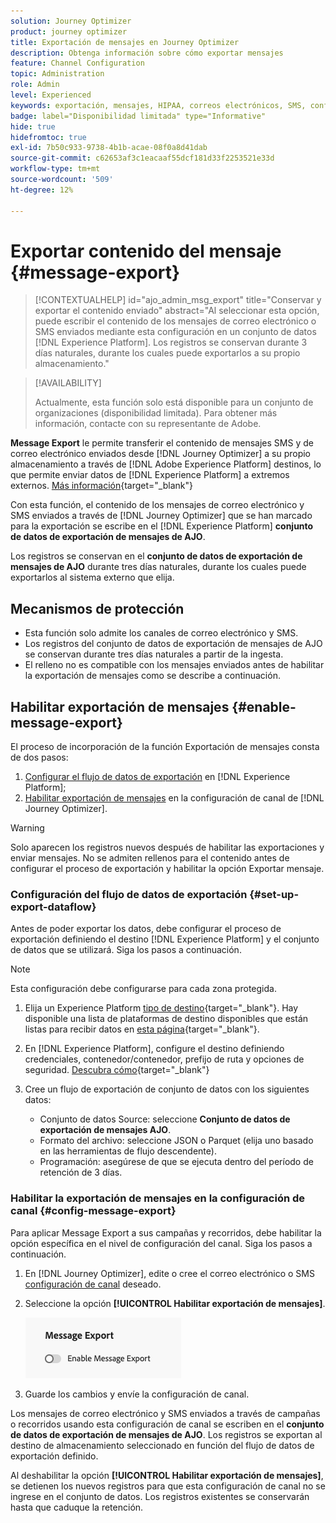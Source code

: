 ```yaml
---
solution: Journey Optimizer
product: journey optimizer
title: Exportación de mensajes en Journey Optimizer
description: Obtenga información sobre cómo exportar mensajes
feature: Channel Configuration
topic: Administration
role: Admin
level: Experienced
keywords: exportación, mensajes, HIPAA, correos electrónicos, SMS, configuración
badge: label="Disponibilidad limitada" type="Informative"
hide: true
hidefromtoc: true
exl-id: 7b50c933-9738-4b1b-acae-08f0a8d41dab
source-git-commit: c62653af3c1eacaaf55dcf181d33f2253521e33d
workflow-type: tm+mt
source-wordcount: '509'
ht-degree: 12%

---
```


# Exportar contenido del mensaje {#message-export}

>[!CONTEXTUALHELP]
>id="ajo_admin_msg_export"
>title="Conservar y exportar el contenido enviado"
>abstract="Al seleccionar esta opción, puede escribir el contenido de los mensajes de correo electrónico o SMS enviados mediante esta configuración en un conjunto de datos [!DNL Experience Platform]. Los registros se conservan durante 3 días naturales, durante los cuales puede exportarlos a su propio almacenamiento."

>[!AVAILABILITY]
>
>Actualmente, esta función solo está disponible para un conjunto de organizaciones (disponibilidad limitada). Para obtener más información, contacte con su representante de Adobe.

**Message Export** le permite transferir el contenido de mensajes SMS y de correo electrónico enviados desde [!DNL Journey Optimizer] a su propio almacenamiento a través de [!DNL Adobe Experience Platform] destinos, lo que permite enviar datos de [!DNL Experience Platform] a extremos externos. [Más información](https://experienceleague.adobe.com/es/docs/experience-platform/destinations/home){target="_blank"}

Con esta función, el contenido de los mensajes de correo electrónico y SMS enviados a través de [!DNL Journey Optimizer] que se han marcado para la exportación se escribe en el [!DNL Experience Platform] **conjunto de datos de exportación de mensajes de AJO**.

Los registros se conservan en el **conjunto de datos de exportación de mensajes de AJO** durante tres días naturales, durante los cuales puede exportarlos al sistema externo que elija.
<!--
## Terminology

* **[!DNL Experience Platform] destinations** - Framework to deliver data out of Experience Platform into external endpoints. [Learn more](https://experienceleague.adobe.com/en/docs/experience-platform/destinations/home){target="_blank"}
* **AJO Message Export Dataset** - An [!DNL Experience Platform] dataset which stores the message content of email and SMS messages sent via [!DNL Journey Optimizer] which have been marked for export.
* **Retention**: Records in the AJO Message Export Dataset are retained for 3 calendar days from ingestion.-->

## Mecanismos de protección

* Esta función solo admite los canales de correo electrónico y SMS.
* Los registros del conjunto de datos de exportación de mensajes de AJO se conservan durante tres días naturales a partir de la ingesta.
* El relleno no es compatible con los mensajes enviados antes de habilitar la exportación de mensajes como se describe a continuación.

## Habilitar exportación de mensajes {#enable-message-export}

El proceso de incorporación de la función Exportación de mensajes consta de dos pasos:

1. [Configurar el flujo de datos de exportación](#set-up-export-dataflow) en [!DNL Experience Platform];
1. [Habilitar exportación de mensajes](#config-message-export) en la configuración de canal de [!DNL Journey Optimizer].

>[!WARNING]
>
>Solo aparecen los registros nuevos después de habilitar las exportaciones y enviar mensajes. No se admiten rellenos para el contenido antes de configurar el proceso de exportación y habilitar la opción Exportar mensaje.

### Configuración del flujo de datos de exportación {#set-up-export-dataflow}

Antes de poder exportar los datos, debe configurar el proceso de exportación definiendo el destino [!DNL Experience Platform] y el conjunto de datos que se utilizará. Siga los pasos a continuación.

>[!NOTE]
>
>Esta configuración debe configurarse para cada zona protegida.

1. Elija un Experience Platform [tipo de destino](https://experienceleague.adobe.com/en/docs/experience-platform/destinations/destination-types){target="_blank"}. Hay disponible una lista de plataformas de destino disponibles que están listas para recibir datos en [esta página](https://experienceleague.adobe.com/en/docs/experience-platform/destinations/catalog/overview){target="_blank"}.

1. En [!DNL Experience Platform], configure el destino definiendo credenciales, contenedor/contenedor, prefijo de ruta y opciones de seguridad. [Descubra cómo](https://experienceleague.adobe.com/en/docs/experience-platform/destinations/ui/activate/export-datasets){target="_blank"}

1. Cree un flujo de exportación de conjunto de datos con los siguientes datos:

   * Conjunto de datos Source: seleccione **Conjunto de datos de exportación de mensajes AJO**.
   * Formato del archivo: seleccione JSON o Parquet (elija uno basado en las herramientas de flujo descendente).
   * Programación: asegúrese de que se ejecuta dentro del período de retención de 3 días.

### Habilitar la exportación de mensajes en la configuración de canal {#config-message-export}

Para aplicar Message Export a sus campañas y recorridos, debe habilitar la opción específica en el nivel de configuración del canal. Siga los pasos a continuación.

1. En [!DNL Journey Optimizer], edite o cree el correo electrónico o SMS [configuración de canal](channel-surfaces.md#create-channel-surface) deseado.

1. Seleccione la opción **[!UICONTROL Habilitar exportación de mensajes]**.

   ![](assets/config-message-export.png)

1. Guarde los cambios y envíe la configuración de canal.

Los mensajes de correo electrónico y SMS enviados a través de campañas o recorridos usando esta configuración de canal se escriben en el **conjunto de datos de exportación de mensajes de AJO**. Los registros se exportan al destino de almacenamiento seleccionado en función del flujo de datos de exportación definido.

Al deshabilitar la opción **[!UICONTROL Habilitar exportación de mensajes]**, se detienen los nuevos registros para que esta configuración de canal no se ingrese en el conjunto de datos. Los registros existentes se conservarán hasta que caduque la retención.
